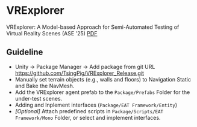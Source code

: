 # VRExplorer

VRExplorer: A Model-based Approach for Semi-Automated Testing of Virtual Reality Scenes (ASE '25) [PDF](https://tsingpig.github.io/files/VRExplorer__A_Model_based_Approach_for_Semi-Automated_Testing_of_Virtual_Reality_Scenes.pdf)

## Guideline

- Unity → Package Manager → Add package from git URL https://github.com/TsingPig/VRExplorer_Release.git
- Manually set terrain objects (e.g., walls and floors) to Navigation Static and Bake the NavMesh.
- Add the VRExplorer agent prefab to the `Package/Prefabs` Folder for the under-test scenes.
- Adding and Inplement interfaces (`Package/EAT Framework/Entity`)
- *[Optional]* Attach predefined scripts in `Package/Scripts/EAT Framework/Mono` Folder, or select and implement interfaces. 
